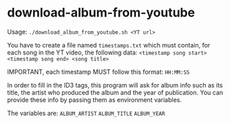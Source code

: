 # download-album-from-youtube
Usage: `./download_album_from_youtube.sh <YT url>`

You have to create a file named `timestamps.txt` which must
contain, for each song in the YT video, the following data:
`<timestamp song start> <timestamp song end> <song title>`

IMPORTANT, each timestamp MUST follow this format:
`HH:MM:SS`

In order to fill in the ID3 tags, this program will ask for album
info such as its title, the artist who produced the album and the
year of publication. You can provide these info by passing them as
environment variables.

The variables are:
`ALBUM_ARTIST`
`ALBUM_TITLE`
`ALBUM_YEAR`
